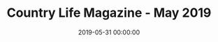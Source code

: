 ---
title: "Country Life Magazine - May 2019"
link: "/downloads/Country-Life-Article-on-Wilderness-May-2019.pdf"
cover_image: "/assets/images/blog/media/country-life-may-2019-900w.jpg"
publish_date: "2019-05-31 00:00:00"
date: "2019-05-31 00:00:00"
---